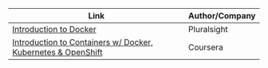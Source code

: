 Link | Author/Company
------------ | -------------
[Introduction to Docker](https://www.codeschool.com/courses/try-docker) | Pluralsight
[Introduction to Containers w/ Docker, Kubernetes & OpenShift](https://www.coursera.org/learn/ibm-containers-docker-kubernetes-openshift) | Coursera
